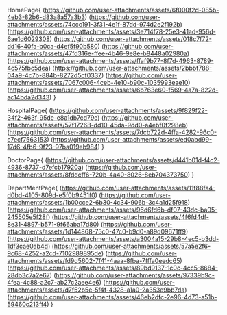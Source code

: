 HomePage{
(https://github.com/user-attachments/assets/6f000f2d-085b-4eb3-82b6-d83a8a57a3b3)
(https://github.com/user-attachments/assets/74ccc191-3f31-4e1f-87dd-974d2e2f192b)
(https://github.com/user-attachments/assets/3e714f78-25e3-41ad-956d-6ae1d6029308)
(https://github.com/user-attachments/assets/018c7f72-dd16-40fa-b0ca-d4ef5f90b580)
(https://github.com/user-attachments/assets/47fd316e-ffee-4b46-9e8e-b8448a02980a)
(https://github.com/user-attachments/assets/ffaf9b77-8f7d-4963-8789-4c575fbc5dea)
(https://github.com/user-attachments/assets/2bbbf788-04a9-4c7b-884b-8272d5cf0337)
(https://github.com/user-attachments/assets/7067c006-4ceb-4e10-b90c-1035993eae10)
(https://github.com/user-attachments/assets/6b763e60-f569-4a7a-822d-ac14bda2d343)
}


HospitalPage{
(https://github.com/user-attachments/assets/9f829f22-34f2-463f-95de-e8a1db7cd79e)
(https://github.com/user-attachments/assets/57f17268-dd10-45da-9dd0-a4ebf0f298eb)
(https://github.com/user-attachments/assets/7dcb722d-4ffa-4282-96c0-c7ecf7563153)
(https://github.com/user-attachments/assets/ed0abd99-17d6-4fb6-9f23-97ba019eb984)
}


DoctorPage{
(https://github.com/user-attachments/assets/d441b01d-f4c2-4936-8737-d7efcb17920a)
(https://github.com/user-attachments/assets/8fddcff6-720b-4a40-8026-8eb704373750)
}


DepartMentPage{
(https://github.com/user-attachments/assets/11f88fa4-d0bd-4105-809d-e5f0b9451f0)
(https://github.com/user-attachments/assets/1b00cce2-6b30-4c34-906b-3c4a1d25f918)
(https://github.com/user-attachments/assets/96d6fd6b-df07-43dc-ba05-245505e5f28f)
(https://github.com/user-attachments/assets/4f6fd4df-8e31-4897-b571-9f66aba17d80)
(https://github.com/user-attachments/assets/1d144868-75c0-47c0-b9d0-a89d09671ff9)
(https://github.com/user-attachments/assets/a3004a15-29b8-4ec5-b3dd-1df3cae0ab4d)
(https://github.com/user-attachments/assets/57a5e2f6-9c68-4252-a2cd-7102989895de)
(https://github.com/user-attachments/assets/fd9d5602-7f41-4aaa-8fba-7fffa0eedc65)
(https://github.com/user-attachments/assets/89bd9137-1c0c-4cc5-8684-28db3c7a2e67)
(https://github.com/user-attachments/assets/97339b9c-4fea-4c88-a2c7-ab27c2aee4e6)
(https://github.com/user-attachments/assets/d7f52b5e-5f4f-4328-a1a0-2a353e9bb7da)
(https://github.com/user-attachments/assets/46eb2dfc-2e96-4d73-a51b-59460c213ff4)
}


